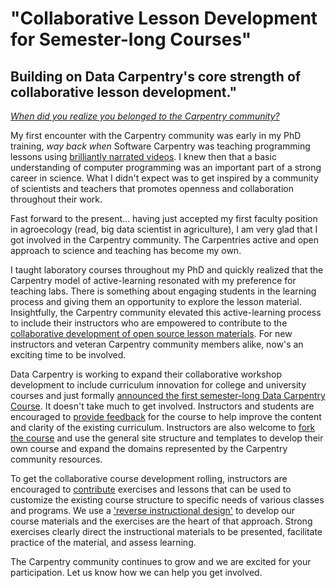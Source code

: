 # "Collaborative Lesson Development for Semester-long Courses"
## Building on Data Carpentry's core strength of collaborative lesson development."


*[When did you realize you belonged to the Carpentry community?][belonging]*

My first encounter with the Carpentry community was early in my PhD training,
*way back when* Software Carpentry was teaching programming lessons using
[brilliantly narrated videos][swc-shell-video]. I knew then that a basic
understanding of computer programming was an important part of a strong career
in science. What I didn't expect was to get inspired by a community of
scientists and teachers that promotes openness and collaboration throughout
their work. 

Fast forward to the present... having just accepted my first faculty position
in agroecology (read, big data scientist in agriculture), I am very glad that I
got involved in the Carpentry community. The Carpentries active and open
approach to science and teaching has become my own.

I taught laboratory courses throughout my PhD and quickly realized that the
Carpentry model of active-learning resonated with my preference for teaching
labs. There is something about engaging students in the learning process and
giving them an opportunity to explore the lesson material. Insightfully, the
Carpentry community elevated this active-learning process to include their
instructors who are empowered to contribute to the [collaborative development of
open source lesson materials][collaborative-dev]. For new instructors and 
veteran Carpentry community members alike, now's an exciting time to be
involved.

Data Carpentry is working to expand their collaborative workshop development to
include curriculum innovation for college and university courses
and just formally [announced the first semester-long Data Carpentry Course][fork-our-course].
It doesn't take much to get involved. Instructors and students are encouraged to
[provide feedback][feedback-contribute] for the course to help improve the content and clarity of the existing curriculum. Instructors are also welcome to
[fork the course][fork-our-course] and use the general site structure and
templates to develop their own course and expand the domains represented by the
Carpentry community resources. 

To get the collaborative course development rolling, instructors are encouraged
to [contribute][feedback-contribute] exercises and lessons that can be used to
customize the existing course structure to specific needs of various classes and
programs. We use a ['reverse instructional design'][lesson-training] to develop
our course materials and the exercises are the heart of that approach. Strong
exercises clearly direct the instructional materials to be presented, facilitate 
practice of the material, and assess learning.

The Carpentry community continues to grow and we are excited for your
participation. Let us know how we can help you get involved.

[belonging]: http://www.datacarpentry.org/blog/belonging/
[swc-shell-video]: https://www.youtube.com/watch?v=U3iNcBtycaQ&list=PLUQy4zfrctjH-FsjpIZDZ0NBznvF4FdNP
[collaborative-dev]: https://jabberwocky.weecology.org/2016/11/28/the-potential-for-collaborative-open-lesson-development-for-college-coursework/
[fork-our-course]: https://jabberwocky.weecology.org/2016/11/14/fork-our-course-a-semester-long-data-carpentry-course-for-biologists/
[feedback-contribute]: http://www.datacarpentry.org/semester-biology/docs/course/contributing/
[lesson-training]: https://swcarpentry.github.io/instructor-training/19-lessons/
